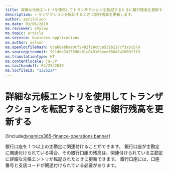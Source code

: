 ```yaml
---
title: 詳細な元帳エントリを使用してトランザクションを転記するときに銀行残高を更新する
description: トランザクションを転記するときに銀行残高を更新します。
author: aprilolson
ms.date: 03/06/2019
ms.reviewer: shylaw
ms.topic: article
ms.service: business-applications
ms.author: aolson
ms.openlocfilehash: 0cab0a8baa0cf24b2f28c6ca531b217cf1a5c578
ms.sourcegitcommit: 921dde7a25596a81c049162eee650d7a2009f17d
ms.translationtype: HT
ms.contentlocale: ja-JP
ms.lasthandoff: 04/29/2019
ms.locfileid: "1225224"
---
```

# <a name="update-bank-balances-when-posting-transactions-using-advanced-ledger-entry"></a>詳細な元帳エントリを使用してトランザクションを転記するときに銀行残高を更新する 
[!include[dynamics365-finance-operations banner](../includes/dynamics365-finance-operations.md)]


銀行口座を 1 つ以上の主勘定に関連付けることができます。 銀行口座が主勘定に関連付けられている場合、その銀行口座の残高は、関連付けられている主勘定に詳細な元帳エントリが転記されたときに更新できます。 銀行口座には、口座番号と支店コードが関連付けられている必要があります。
